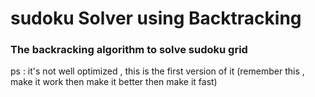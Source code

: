 # sudoku Solver using Backtracking

### The backracking algorithm to solve sudoku grid 

ps : it's not well optimized , this is the first version of it 
(remember this , make it work then make it better then make it fast)
